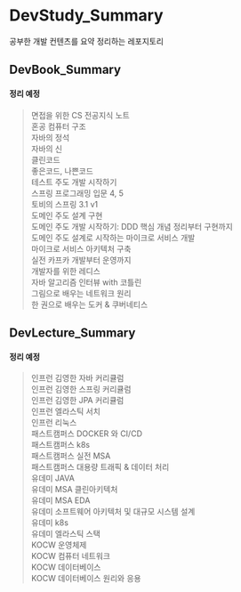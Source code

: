 # DevStudy_Summary
공부한 개발 컨텐츠를 요약 정리하는 레포지토리

## DevBook_Summary
#### 정리 예정
> 면접을 위한 CS 전공지식 노트 </br>
> 혼공 컴퓨터 구조 </br>
> 자바의 정석 </br>
> 자바의 신 </br>
> 클린코드 </br>
> 좋은코드, 나쁜코드   </br>
> 테스트 주도 개발 시작하기 </br>
> 스프링 프로그래밍 입문  4, 5 </br>
> 토비의 스프링 3.1 v1  </br>
> 도메인 주도 설계 구현 </br>
> 도메인 주도 개발 시작하기: DDD 핵심 개념 정리부터 구현까지 </br>
> 도메인 주도 설계로 시작하는 마이크로 서비스 개발 </br>
> 마이크로 서비스 아키텍처 구축 </br>
> 실전 카프카 개발부터 운영까지 </br>
> 개발자를 위한 레디스 </br>
> 자바 알고리즘 인터뷰 with 코틀린 </br>
> 그림으로 배우는 네트워크 원리 </br>
> 한 권으로 배우는 도커 & 쿠버네티스 </br>

## DevLecture_Summary
#### 정리 예정
> 인프런 김영한 자바 커리큘럼 </br>
> 인프런 김영한 스프링 커리큘럼 </br>
> 인프런 김영한 JPA 커리큘럼 </br>
> 인프런 엘라스틱 서치  </br>
> 인프런 리눅스   </br>
> 패스트캠퍼스 DOCKER 와 CI/CD </br>
> 패스트캠퍼스 k8s </br>
> 패스트캠퍼스 실전 MSA </br>
> 패스트캠퍼스 대용량 트래픽 & 데이터 처리 </br>
> 유데미 JAVA  </br>
> 유데미 MSA 클린아키텍처  </br>
> 유데미 MSA EDA </br>
> 유데미 소프트웨어 아키텍처 및 대규모 시스템 설계  </br>
> 유데미 k8s  </br>
> 유데미 엘라스틱 스택  </br>
> KOCW 운영체제  </br>
> KOCW 컴퓨터 네트워크  </br>
> KOCW 데이터베이스  </br>
> KOCW 데이터베이스 원리와 응용   </br>
